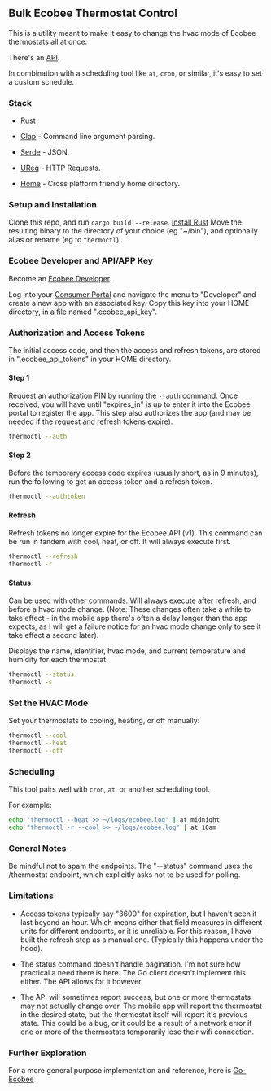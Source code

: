 ## Bulk Ecobee Thermostat Control

This is a utility meant to make it easy to change the hvac mode of Ecobee thermostats all at once.

There's an [API](https://www.ecobee.com/home/developer/api/introduction/index.shtml).

In combination with a scheduling tool like `at`, `cron`, or similar, it's easy to set a custom schedule.

### Stack

* [Rust](https://www.rust-lang.org/)

* [Clap](https://github.com/clap-rs/clap) - Command line argument parsing.

* [Serde](https://github.com/serde-rs/serde) - JSON.

* [UReq](https://github.com/algesten/ureq) - HTTP Requests.

* [Home](https://crates.io/crates/home) - Cross platform friendly home directory.

### Setup and Installation

Clone this repo, and run `cargo build --release`.
[Install Rust](https://rustup.rs/)
Move the resulting binary to the directory of your choice (eg "~/bin"),
and optionally alias or rename (eg to `thermoctl`).

### Ecobee Developer and API/APP Key

Become an [Ecobee Developer](https://www.ecobee.com/en-us/developers/).

Log into your [Consumer Portal](https://www.ecobee.com/consumerportal/) and navigate the menu to "Developer" and create a new app with an associated key.
Copy this key into your HOME directory, in a file named ".ecobee_api_key".

### Authorization and Access Tokens

The initial access code, and then the access and refresh tokens, are stored in ".ecobee_api_tokens" in your HOME directory.

#### Step 1

Request an authorization PIN by running the `--auth` command.
Once received, you will have until "expires_in" is up to enter it into the Ecobee portal to register the app.
This step also authorizes the app (and may be needed if the request and refresh tokens expire).

```bash
thermoctl --auth
```

#### Step 2

Before the temporary access code expires (usually short, as in 9 minutes), run the following to get
an access token and a refresh token.

```bash
thermoctl --authtoken
```

#### Refresh

Refresh tokens no longer expire for the Ecobee API (v1).
This command can be run in tandem with cool, heat, or off.
It will always execute first.

```bash
thermoctl --refresh
thermoctl -r
```

#### Status

Can be used with other commands. Will always execute after refresh, and before a hvac mode change.
(Note: These changes often take a while to take effect - in the mobile app there's often a delay longer than the app expects,
as I will get a failure notice for an hvac mode change only to see it take effect a second later).

Displays the name, identifier, hvac mode, and current temperature and humidity for each thermostat.

```bash
thermoctl --status
thermoctl -s
```

### Set the HVAC Mode

Set your thermostats to cooling, heating, or off manually:

```bash
thermoctl --cool
thermoctl --heat
thermoctl --off
```

### Scheduling

This tool pairs well with `cron`, `at`, or another scheduling tool.

For example:

```bash
echo "thermoctl --heat >> ~/logs/ecobee.log" | at midnight
echo "thermoctl -r --cool >> ~/logs/ecobee.log" | at 10am
```

### General Notes

Be mindful not to spam the endpoints. The "--status" command uses the /thermostat endpoint, which explicitly asks not to be used for polling.

### Limitations

* Access tokens typically say "3600" for expiration, but I haven't seen it last beyond an hour.
Which means either that field measures in different units for different endpoints, or it is unreliable.
For this reason, I have built the refresh step as a manual one.
(Typically this happens under the hood).

* The status command doesn't handle pagination. I'm not sure how practical a need there is here. The Go client doesn't implement this either.
The API allows for it however.

* The API will sometimes report success, but one or more thermostats may not actually change over. The mobile app will report the thermostat in the desired state,
but the thermostat itself will report it's previous state. This could be a bug, or it could be a result of a network error if one or more of the thermostats temporarily lose their wifi connection.

### Further Exploration

For a more general purpose implementation and reference, here is [Go-Ecobee](https://github.com/rspier/go-ecobee)
